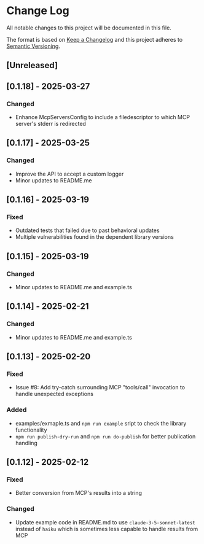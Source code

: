 # Change Log

All notable changes to this project will be documented in this file.

The format is based on [Keep a Changelog](http://keepachangelog.com/)
and this project adheres to [Semantic Versioning](http://semver.org/).


## [Unreleased]


## [0.1.18] - 2025-03-27

### Changed

- Enhance McpServersConfig to include a filedescriptor to which MCP server's stderr is redirected


## [0.1.17] - 2025-03-25

### Changed

- Improve the API to accept a custom logger
- Minor updates to README.me


## [0.1.16] - 2025-03-19

### Fixed

- Outdated tests that failed due to past behavioral updates
- Multiple vulnerabilities found in the dependent library versions


## [0.1.15] - 2025-03-19

### Changed

- Minor updates to README.me and example.ts


## [0.1.14] - 2025-02-21

### Changed

- Minor updates to README.me and example.ts


## [0.1.13] - 2025-02-20

### Fixed

- Issue #8: Add try-catch surrounding MCP "tools/call" invocation to handle unexpected exceptions

### Added

- examples/exmaple.ts and `npm run example` sript to check the library functionality
- `npm run publish-dry-run` and `npm run do-publish` for better publication handling


## [0.1.12] - 2025-02-12

### Fixed

- Better conversion from MCP's results into a string

### Changed

- Update example code in README.md to use `claude-3-5-sonnet-latest`
  instead of `haiku` which is sometimes less capable to handle results from MCP
